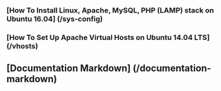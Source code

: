 ### [How To Install Linux, Apache, MySQL, PHP (LAMP) stack on Ubuntu 16.04] (/sys-config)

### [How To Set Up Apache Virtual Hosts on Ubuntu 14.04 LTS] (/vhosts)

## [Documentation Markdown] (/documentation-markdown)
